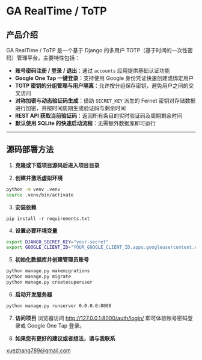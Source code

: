 # GA RealTime / ToTP

## 产品介绍
GA RealTime / ToTP 是一个基于 Django 的多用户 TOTP（基于时间的一次性密码）管理平台，主要特性包括：

- **账号密码注册 / 登录 / 退出**：通过 `accounts` 应用提供基础认证功能  
- **Google One Tap 一键登录**：支持使用 Google 身份凭证快速创建或绑定用户  
- **TOTP 密钥的分组管理与用户隔离**：允许按分组保存密钥，避免用户之间的交叉访问  
- **对称加密与动态验证码生成**：借助 `SECRET_KEY` 派生的 Fernet 密钥对存储数据进行加密，并按时间周期生成验证码与剩余时间  
- **REST API 获取当前验证码**：返回所有条目的实时验证码及周期剩余时间  
- **默认使用 SQLite 的快速启动流程**：无需额外数据库即可运行

---

## 源码部署方法

1. **克隆或下载项目源码后进入项目目录**

2. **创建并激活虚拟环境**
```bash
python -m venv .venv
source .venv/bin/activate
```

3. **安装依赖**
```bssh
pip install -r requirements.txt

```
4. **设置必要环境变量**
```bash
export DJANGO_SECRET_KEY="your-secret"
export GOOGLE_CLIENT_ID="YOUR_GOOGLE_CLIENT_ID.apps.googleusercontent.com"
```

5. **初始化数据库并创建管理员账号**
```bash
python manage.py makemigrations
python manage.py migrate
python manage.py createsuperuser
```

6. **启动开发服务器**
```bash
python manage.py runserver 0.0.0.0:8000
```

7. **访问项目**
浏览器访问 http://127.0.0.1:8000/auth/login/ 即可体验账号密码登录或 Google One Tap 登录。

8. **如果您有更好的建议或者想法，请与我联系**

xuezhang789@gmail.com



